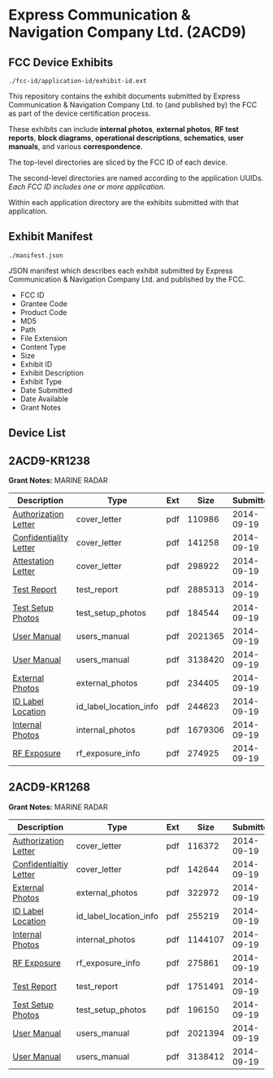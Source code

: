 # Express Communication & Navigation Company Ltd. (2ACD9)
## FCC Device Exhibits

```
./fcc-id/application-id/exhibit-id.ext
```

This repository contains the exhibit documents submitted by Express Communication & Navigation Company Ltd. to (and published by) the FCC as part of the device certification process.

These exhibits can include **internal photos**, **external photos**, **RF test reports**, **block diagrams**, **operational descriptions**, **schematics**, **user manuals**, and various **correspondence**.

The top-level directories are sliced by the FCC ID of each device.

The second-level directories are named according to the application UUIDs. *Each FCC ID includes one or more application.*

Within each application directory are the exhibits submitted with that application. 

## Exhibit Manifest

```
./manifest.json
```

JSON manifest which describes each exhibit submitted by Express Communication & Navigation Company Ltd. and published by the FCC.

- FCC ID
- Grantee Code
- Product Code
- MD5
- Path
- File Extension
- Content Type
- Size
- Exhibit ID
- Exhibit Description
- Exhibit Type
- Date Submitted
- Date Available
- Grant Notes

## Device List
## 2ACD9-KR1238
**Grant Notes:** MARINE RADAR

| Description | Type | Ext | Size | Submitted | Available |
| ----------- | ---- | --- | ---- | --------- | --------- |
| [Authorization Letter](2ACD9-KR1238/2e5ac515ae49434ba1873e1777ee3692/2394887.pdf) | cover_letter | pdf | 110986 | 2014-09-19 | 2014-09-19 |
| [Confidentiality Letter](2ACD9-KR1238/2e5ac515ae49434ba1873e1777ee3692/2394888.pdf) | cover_letter | pdf | 141258 | 2014-09-19 | 2014-09-19 |
| [Attestation Letter](2ACD9-KR1238/2e5ac515ae49434ba1873e1777ee3692/2394893.pdf) | cover_letter | pdf | 298922 | 2014-09-19 | 2014-09-19 |
| [Test Report](2ACD9-KR1238/2e5ac515ae49434ba1873e1777ee3692/2394891.pdf) | test_report | pdf | 2885313 | 2014-09-19 | 2014-09-19 |
| [Test Setup Photos](2ACD9-KR1238/2e5ac515ae49434ba1873e1777ee3692/2394894.pdf) | test_setup_photos | pdf | 184544 | 2014-09-19 | 2014-09-19 |
| [User Manual](2ACD9-KR1238/2e5ac515ae49434ba1873e1777ee3692/2394895.pdf) | users_manual | pdf | 2021365 | 2014-09-19 | 2014-09-19 |
| [User Manual](2ACD9-KR1238/2e5ac515ae49434ba1873e1777ee3692/2394896.pdf) | users_manual | pdf | 3138420 | 2014-09-19 | 2014-09-19 |
| [External Photos](2ACD9-KR1238/2e5ac515ae49434ba1873e1777ee3692/2394886.pdf) | external_photos | pdf | 234405 | 2014-09-19 | 2014-09-19 |
| [ID Label Location](2ACD9-KR1238/2e5ac515ae49434ba1873e1777ee3692/2394889.pdf) | id_label_location_info | pdf | 244623 | 2014-09-19 | 2014-09-19 |
| [Internal Photos](2ACD9-KR1238/2e5ac515ae49434ba1873e1777ee3692/2394890.pdf) | internal_photos | pdf | 1679306 | 2014-09-19 | 2014-09-19 |
| [RF Exposure](2ACD9-KR1238/2e5ac515ae49434ba1873e1777ee3692/2394892.pdf) | rf_exposure_info | pdf | 274925 | 2014-09-19 | 2014-09-19 |
## 2ACD9-KR1268
**Grant Notes:** MARINE RADAR

| Description | Type | Ext | Size | Submitted | Available |
| ----------- | ---- | --- | ---- | --------- | --------- |
| [Authorization Letter](2ACD9-KR1268/dbbb5629aadda287e374d678fcf4fd16/2394931.pdf) | cover_letter | pdf | 116372 | 2014-09-19 | 2014-09-19 |
| [Confidentialtiy Letter](2ACD9-KR1268/dbbb5629aadda287e374d678fcf4fd16/2394932.pdf) | cover_letter | pdf | 142644 | 2014-09-19 | 2014-09-19 |
| [External Photos](2ACD9-KR1268/dbbb5629aadda287e374d678fcf4fd16/2394930.pdf) | external_photos | pdf | 322972 | 2014-09-19 | 2014-09-19 |
| [ID Label Location](2ACD9-KR1268/dbbb5629aadda287e374d678fcf4fd16/2394933.pdf) | id_label_location_info | pdf | 255219 | 2014-09-19 | 2014-09-19 |
| [Internal Photos](2ACD9-KR1268/dbbb5629aadda287e374d678fcf4fd16/2394934.pdf) | internal_photos | pdf | 1144107 | 2014-09-19 | 2014-09-19 |
| [RF Exposure](2ACD9-KR1268/dbbb5629aadda287e374d678fcf4fd16/2394937.pdf) | rf_exposure_info | pdf | 275861 | 2014-09-19 | 2014-09-19 |
| [Test Report](2ACD9-KR1268/dbbb5629aadda287e374d678fcf4fd16/2394935.pdf) | test_report | pdf | 1751491 | 2014-09-19 | 2014-09-19 |
| [Test Setup Photos](2ACD9-KR1268/dbbb5629aadda287e374d678fcf4fd16/2394938.pdf) | test_setup_photos | pdf | 196150 | 2014-09-19 | 2014-09-19 |
| [User Manual](2ACD9-KR1268/dbbb5629aadda287e374d678fcf4fd16/2394939.pdf) | users_manual | pdf | 2021394 | 2014-09-19 | 2014-09-19 |
| [User Manual](2ACD9-KR1268/dbbb5629aadda287e374d678fcf4fd16/2394940.pdf) | users_manual | pdf | 3138412 | 2014-09-19 | 2014-09-19 |
